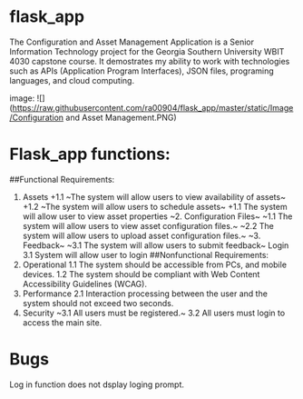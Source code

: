 # flask_app
The Configuration and Asset Management Application is a Senior Information Technology project for the Georgia Southern University WBIT 4030 capstone course. It demostrates my ability to work with technologies such as APIs (Application Program Interfaces), JSON files, programing languages, and cloud computing.

image: ![] (https://raw.githubusercontent.com/ra00904/flask_app/master/static/Image/Configuration and Asset Management.PNG)

# Flask_app functions:
##Functional Requirements:
1. Assets
+1.1 ~The system will allow users to view availability of assets~
+1.2 ~The system will allow users to schedule assets~
+1.1 The system will allow user to view asset properties
~2. Configuration Files~
~1.1 The system will allow users to view asset configuration files.~
~2.2 The system will allow users to upload asset configuration files.~
~3. Feedback~
 ~3.1 The system will allow users to submit feedback~
Login 3.1 System will allow user to login
##Nonfunctional Requirements:
1. Operational
 1.1 The system should be accessible from PCs, and mobile devices.
 1.2 The system should be compliant with Web Content Accessibility Guidelines (WCAG).
2. Performance
 2.1 Interaction processing between the user and the system should not exceed two
 seconds.
3. Security
~3.1 All users must be registered.~
 3.2 All users must login to access the main site.
 # Bugs
 Log in function does not dsplay loging prompt.
